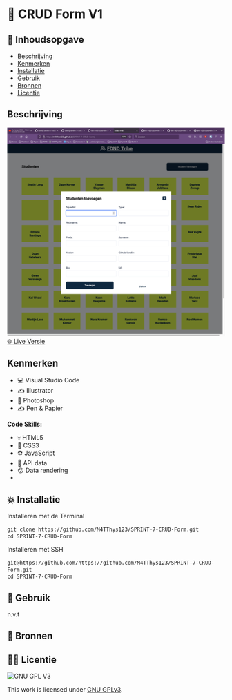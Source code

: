 # 🚀 CRUD Form V1
<!-- Geef je project een titel en schrijf in één zin wat het is -->

## 📙 Inhoudsopgave

  * [Beschrijving](#beschrijving)
  * [Kenmerken](#kenmerken)
  * [Installatie](#installatie)
  * [Gebruik](#gebruik)
  * [Bronnen](#bronnen)
  * [Licentie](#licentie)


## Beschrijving
![Wireflow](https://github.com/M4TThys123/SPRINT-7-CRUD-Form/blob/main/assets/Schermafbeelding%202022-04-21%20om%2007.15.30.png)
[🌐 Live Versie](https://m4tthys123.github.io/SPRINT-7-CRUD-Form/)


## Kenmerken

- 💻 Visual Studio Code
- ✍️ Illustrator
- 🤳 Photoshop
- ✍️ Pen & Papier

**Code Skills:**

- 💀 HTML5
- 🧍 CSS3
- ⚽ JavaScript
- 💾 API data
- 😜 Data rendering
- 
## 💥 Installatie

Installeren met de Terminal

```
git clone https://github.com/M4TThys123/SPRINT-7-CRUD-Form.git
cd SPRINT-7-CRUD-Form
```

Installeren met SSH

```
git@https://github.com/https://github.com/M4TThys123/SPRINT-7-CRUD-Form.git
cd SPRINT-7-CRUD-Form
```

## 🚊 Gebruik

n.v.t

## 🥇 Bronnen

## 🦹‍♂️ Licentie

![GNU GPL V3](https://www.gnu.org/graphics/gplv3-127x51.png)

This work is licensed under [GNU GPLv3](./LICENSE).
